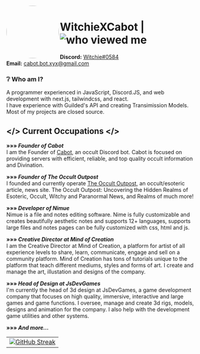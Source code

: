 <img src='https://media.discordapp.net/attachments/882071853458391110/992148770471034960/download20211001191509.png' style='border-radius: 50%;' width='138' height='138' align='left'/>

# WitchieXCabot | <img alt="who viewed me" src="https://komarev.com/ghpvc/?username=WitchieXCabot"/>

**Discord:** [Witchie#0584](https://discord.com/users/690007479404331076)  
**Email:** cabot.bot.xyx@gmail.com


### ❔ **Who am I?**  
A programmer experienced in JavaScript, Discord.JS, and web development with next.js, tailwindcss, and react.  
I have experience with Guilded's API and creating Transimission Models.
Most of my projects are closed source.

## </> Current Occupations </>

**»»» *Founder of Cabot***  
I am the Founder of [Cabot](https://cabot-bot.xyz/about), an occult Discord bot. Cabot is focused on providing servers with efficient, reliable, and top quality occult information and Divination.  

**»»» *Founder of The Occult Outpost***  
I founded and currently operate [The Occult Outpost](https://theoccultoutpost.com/about), an occult/esoteric article, news site. The Occult Outpost: Uncovering the Hidden Realms of Esoteric, Occult, Witchy and Paranormal News, and Realms of much more!

**»»» *Developer of Nimue***  
Nimue is a file and notes editing software. Nime is fully customizable and creates beautifully aesthetic notes and supports 12+ languages, supports large files and notes pages can be fully customized with css, html and js.

**»»» *Creative Director at Mind of Creation***  
I am the Creative Director at Mind of Creation, a platform for artist of all experience levels to share, learn, communicate, engage and sell on a community platform. Mind of Creation has tons of tutorials unique to the platform that teach different mediums, styles and forms of art.
I create and manage the art, illustation and designs of the company. 

**»»» *Head of Design at JsDevGames***  
I'm currently the head of 3d design at JsDevGames, a game development company that focuses on high quality, immersive, interactive and large games and game functions. 
I oversee, manage and create 3d rigs, models, designs and animation for the company. I also help with the development game utilities and other systems.  


**»»» *And more...***

<table>
    <tr>
        <td>
            <a href="https://cabot-bot.xyz/">
                <img src="https://github-readme-streak-stats.herokuapp.com/?user=WitchieXCabot&theme=midnight-purple" alt="GitHub Streak">
            </a>
        </td>
    </tr>
</table>

